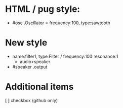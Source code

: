# HTML / pug style:
- #osc .Oscillator = frequency:100, type:sawtooth

# New style
- name:filter1, type:Filter / frequency:100 resonance:1
  - audio>speaker
- #speaker .output

# Additional items
[ ] checkbox (github only)

<script>
    console.log(document.querySelectorAll('li'));

    document.querySelectorAll('li').forEach((x)=>{
        x.setAttribute('class','red');
        // console.log(x.style.className)
        console.log(x.children.length)
        if(x.children.length>0)console.log((x.children).querySelector('ul'))
        if(x.innerHTML.split('<ul>').length>1)console.log(x.innerHTML.split('<ul>')[1].split('</ul>')[0])
        let listItem =  patcher.appendChild(document.createElement('button'))
        listItem.innerHTML = x.innerHTML
    })
</script>